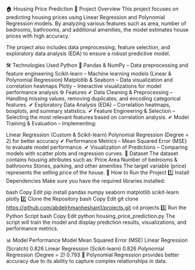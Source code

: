 🏠 Housing Price Prediction
📌 Project Overview
This project focuses on predicting housing prices using Linear Regression and Polynomial Regression models. By analyzing various features such as area, number of bedrooms, bathrooms, and additional amenities, the model estimates house prices with high accuracy.

The project also includes data preprocessing, feature selection, and exploratory data analysis (EDA) to ensure a robust predictive model.

🛠️ Technologies Used
Python 🐍
Pandas & NumPy – Data preprocessing and feature engineering
Scikit-learn – Machine learning models (Linear & Polynomial Regression)
Matplotlib & Seaborn – Data visualization and correlation heatmaps
Plotly – Interactive visualizations for model performance analysis
⚙️ Features
✔ Data Cleaning & Preprocessing – Handling missing values, removing duplicates, and encoding categorical features.
✔ Exploratory Data Analysis (EDA) – Correlation heatmaps, boxplots, and summary statistics.
✔ Feature Engineering & Selection – Selecting the most relevant features based on correlation analysis.
✔ Model Training & Evaluation – Implementing:

Linear Regression (Custom & Scikit-learn)
Polynomial Regression (Degree = 2) for better accuracy
✔ Performance Metrics – Mean Squared Error (MSE) to evaluate model performance.
✔ Visualization of Predictions – Comparing models with scatter plots and regression curves.
📂 Dataset
The dataset contains housing attributes such as:
Price
Area
Number of bedrooms & bathrooms
Stories, parking, and other amenities
The target variable (price) represents the selling price of the house.
🚀 How to Run the Project
1️⃣ Install Dependencies
Make sure you have the required libraries installed:

bash
Copy
Edit
pip install pandas numpy seaborn matplotlib scikit-learn plotly
2️⃣ Clone the Repository
bash
Copy
Edit
git clone https://github.com/abdelrhmanhesham1/projects.git
cd projects
3️⃣ Run the Python Script
bash
Copy
Edit
python housing_price_prediction.py
The script will train the model and display prediction results, visualizations, and performance metrics.

📊 Model Performance
Model	Mean Squared Error (MSE)
Linear Regression (Scratch)	0.826
Linear Regression (Scikit-learn)	0.826
Polynomial Regression (Degree = 2)	0.793
🔹 Polynomial Regression provides better accuracy due to its ability to capture complex relationships in data.
